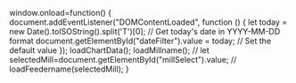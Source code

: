  window.onload=function()
 {
    document.addEventListener("DOMContentLoaded", function () {
         let today = new Date().toISOString().split('T')[0]; // Get today's date in YYYY-MM-DD format
         document.getElementById("dateFilter").value = today; // Set the default value
     });
 loadChartData();
 loadMillname();
 // let selectedMill=document.getElementById("millSelect").value;
//  loadFeedername(selectedMill);
 }
